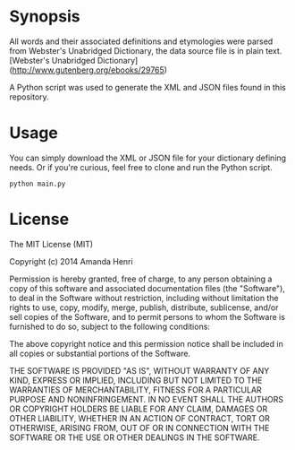 # Synopsis

All words and their associated definitions and etymologies were parsed from Webster's Unabridged Dictionary, the data source file is in plain text. [Webster's Unabridged Dictionary] (http://www.gutenberg.org/ebooks/29765)

A Python script was used to generate the XML and JSON files found in this repository.

# Usage

You can simply download the XML or JSON file for your dictionary defining needs. Or if you're curious, feel free to clone and run the Python script.

`python main.py`

# License

The MIT License (MIT)

Copyright (c) 2014 Amanda Henri

Permission is hereby granted, free of charge, to any person obtaining a copy
of this software and associated documentation files (the "Software"), to deal
in the Software without restriction, including without limitation the rights
to use, copy, modify, merge, publish, distribute, sublicense, and/or sell
copies of the Software, and to permit persons to whom the Software is
furnished to do so, subject to the following conditions:

The above copyright notice and this permission notice shall be included in
all copies or substantial portions of the Software.

THE SOFTWARE IS PROVIDED "AS IS", WITHOUT WARRANTY OF ANY KIND, EXPRESS OR
IMPLIED, INCLUDING BUT NOT LIMITED TO THE WARRANTIES OF MERCHANTABILITY,
FITNESS FOR A PARTICULAR PURPOSE AND NONINFRINGEMENT. IN NO EVENT SHALL THE
AUTHORS OR COPYRIGHT HOLDERS BE LIABLE FOR ANY CLAIM, DAMAGES OR OTHER
LIABILITY, WHETHER IN AN ACTION OF CONTRACT, TORT OR OTHERWISE, ARISING FROM,
OUT OF OR IN CONNECTION WITH THE SOFTWARE OR THE USE OR OTHER DEALINGS IN
THE SOFTWARE.
